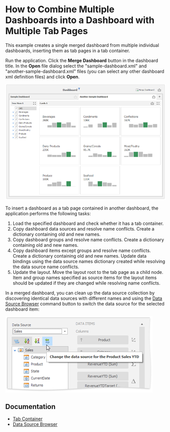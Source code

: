 # How to Combine Multiple Dashboards into a Dashboard with Multiple Tab Pages

This example creates a single merged dashboard from multiple individual dashboards, inserting them as tab pages in a tab container.

Run the application. Click the **Merge Dashboard** button in the dashboard title. In the **Open** file dialog select the "sample-dashboard.xml" and "another-sample-dashboard.xml" files (you can select any other dashboard xml definition files) and click **Open**.

![screenshot](/images/Screenshot.png)

To insert a dashboard as a tab page contained in another dashboard, the application performs the following tasks:

1. Load the specified dashboard and check whether it has a tab container. 
2. Copy dashboard data sources and resolve name conflicts. Create a dictionary containing old and new names.
3. Copy dashboard groups and resolve name conflicts. Create a dictionary containing old and new names.
4. Copy dashboard items except groups and resolve name conflicts. Create a dictionary containing old and new names. Update data bindings using the data source names dictionary created while resolving the data source name conflicts.
5. Update the layout. Move the layout root to the tab page as a child node. Item and group names specified as source items for the layout items should be updated if they are changed while resolving name conflicts.


In a merged dashboard, you can clean up the data source collection by discovering identical data sources with different names and using the [Data Source Browser](https://docs.devexpress.com/Dashboard/15611/building-the-designer-and-viewer-applications/winforms-designer/ui-elements/data-source-browser) command button to switch the data source for the selected dashboard item:

![DataSourceBrowser](/images/DataSourceBrowser.png)

## Documentation

- [Tab Container](https://docs.devexpress.com/Dashboard/400237/winforms-dashboard/winforms-designer/create-dashboards-in-the-winforms-designer/dashboard-item-settings/tab-container)
- [Data Source Browser](https://docs.devexpress.com/Dashboard/15611/winforms-dashboard/winforms-designer/ui-elements/data-source-browser)
